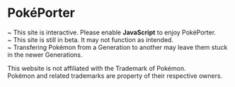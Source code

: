 # PokéPorter
                                                                   
~ This site is interactive. Please enable **JavaScript** to enjoy PokéPorter.                                            
~ This site is still in beta. It may not function as intended.                                                   
~ Transfering Pokémon from a Generation to another may leave them stuck in the newer Generations.                      


This website is not affiliated with the Trademark of Pokémon.                     
Pokémon and related trademarks are property of their respective owners.

